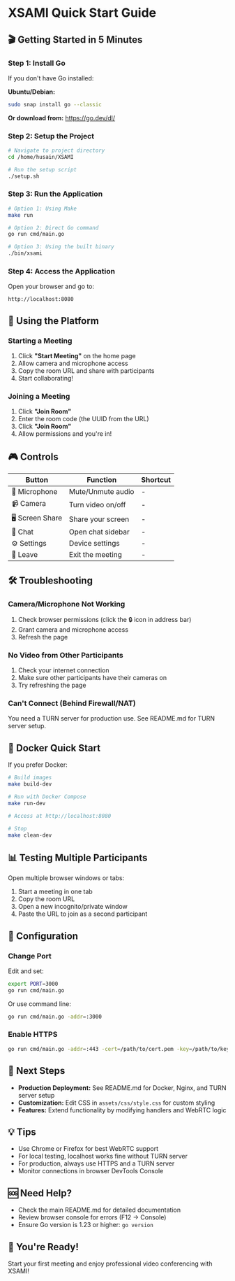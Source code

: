 # XSAMI Quick Start Guide

## 🎬 Getting Started in 5 Minutes

### Step 1: Install Go

If you don't have Go installed:

**Ubuntu/Debian:**
```bash
sudo snap install go --classic
```

**Or download from:** https://go.dev/dl/

### Step 2: Setup the Project

```bash
# Navigate to project directory
cd /home/husain/XSAMI

# Run the setup script
./setup.sh
```

### Step 3: Run the Application

```bash
# Option 1: Using Make
make run

# Option 2: Direct Go command
go run cmd/main.go

# Option 3: Using the built binary
./bin/xsami
```

### Step 4: Access the Application

Open your browser and go to:
```
http://localhost:8080
```

## 🎥 Using the Platform

### Starting a Meeting

1. Click **"Start Meeting"** on the home page
2. Allow camera and microphone access
3. Copy the room URL and share with participants
4. Start collaborating!

### Joining a Meeting

1. Click **"Join Room"**
2. Enter the room code (the UUID from the URL)
3. Click **"Join Room"**
4. Allow permissions and you're in!

## 🎮 Controls

| Button | Function | Shortcut |
|--------|----------|----------|
| 🎤 Microphone | Mute/Unmute audio | - |
| 📹 Camera | Turn video on/off | - |
| 🖥️ Screen Share | Share your screen | - |
| 💬 Chat | Open chat sidebar | - |
| ⚙️ Settings | Device settings | - |
| 🔴 Leave | Exit the meeting | - |

## 🛠️ Troubleshooting

### Camera/Microphone Not Working

1. Check browser permissions (click the 🔒 icon in address bar)
2. Grant camera and microphone access
3. Refresh the page

### No Video from Other Participants

1. Check your internet connection
2. Make sure other participants have their cameras on
3. Try refreshing the page

### Can't Connect (Behind Firewall/NAT)

You need a TURN server for production use. See README.md for TURN server setup.

## 🐳 Docker Quick Start

If you prefer Docker:

```bash
# Build images
make build-dev

# Run with Docker Compose
make run-dev

# Access at http://localhost:8080

# Stop
make clean-dev
```

## 📊 Testing Multiple Participants

Open multiple browser windows or tabs:
1. Start a meeting in one tab
2. Copy the room URL
3. Open a new incognito/private window
4. Paste the URL to join as a second participant

## 🔧 Configuration

### Change Port

Edit and set:
```bash
export PORT=3000
go run cmd/main.go
```

Or use command line:
```bash
go run cmd/main.go -addr=:3000
```

### Enable HTTPS

```bash
go run cmd/main.go -addr=:443 -cert=/path/to/cert.pem -key=/path/to/key.pem
```

## 🚀 Next Steps

- **Production Deployment:** See README.md for Docker, Nginx, and TURN server setup
- **Customization:** Edit CSS in `assets/css/style.css` for custom styling
- **Features:** Extend functionality by modifying handlers and WebRTC logic

## 💡 Tips

- Use Chrome or Firefox for best WebRTC support
- For local testing, localhost works fine without TURN server
- For production, always use HTTPS and a TURN server
- Monitor connections in browser DevTools Console

## 🆘 Need Help?

- Check the main README.md for detailed documentation
- Review browser console for errors (F12 → Console)
- Ensure Go version is 1.23 or higher: `go version`

## 🎉 You're Ready!

Start your first meeting and enjoy professional video conferencing with XSAMI!
